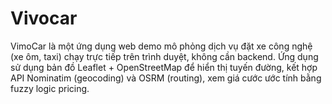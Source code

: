 # Vivocar
VimoCar là một ứng dụng web demo mô phỏng dịch vụ đặt xe công nghệ (xe ôm, taxi) chạy trực tiếp trên trình duyệt, không cần backend. Ứng dụng sử dụng bản đồ Leaflet + OpenStreetMap để hiển thị tuyến đường, kết hợp API Nominatim (geocoding) và OSRM (routing), xem giá cước ước tính bằng fuzzy logic pricing.
